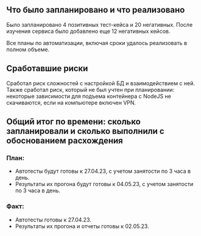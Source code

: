 ## Что было запланировано и что реализовано

Было запланировано 4 позитивных тест-кейса и 20 негативных. 
После изучения сервиса было добавлено еще 12 негативных кейсов.

Все планы по автоматизации, включая сроки удалось реализовать в полном объеме. 

## Сработавшие риски

Сработал риск сложностей с настройкой БД и взаимодействием с ней. 
Также сработал риск, который не был учтен при планировании: некоторые зависимости для подъема контейнера с NodeJS не скачиваются, если на компьютере включен VPN. 

## Общий итог по времени: сколько запланировали и сколько выполнили с обоснованием расхождения

### План:
- Автотесты будут готовы к 27.04.23, с учетом занятости по 3 часа в день.
- Результаты их прогона будут готовы к 04.05.23, с учетом занятости по 3 часа в день.
### Факт:
- Автотесты готовы к 27.04.23.
- Результаты их прогона и отчеты готовы к 02.05.23.

